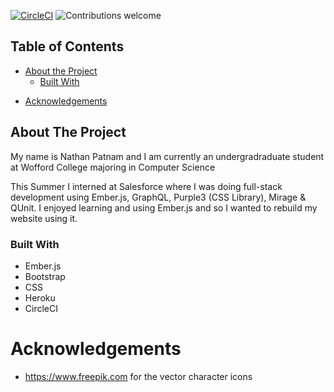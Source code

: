 [![CircleCI](https://circleci.com/gh/Nathan-Patnam/Personal-Website-Revamped/tree/master.svg?style=svg)](https://circleci.com/gh/Nathan-Patnam/Personal-Website-Revamped/tree/master)
![Contributions welcome](https://img.shields.io/badge/contributions-welcome-orange.svg)

## Table of Contents

-   [About the Project](#about-the-project)
    -   [Built With](#built-with)

*   [Acknowledgements](#acknowledgements)

<!-- ABOUT THE PROJECT -->

## About The Project

My name is Nathan Patnam and I am currently an undergradraduate student at
Wofford College majoring in Computer Science

This Summer I interned at Salesforce where I was doing full-stack development
using Ember.js, GraphQL, Purple3 (CSS Library), Mirage & QUnit. I enjoyed
learning and using Ember.js and so I wanted to rebuild my website using it.

### Built With

-   Ember.js
-   Bootstrap
-   CSS
-   Heroku
-   CircleCI

# Acknowledgements

-   https://www.freepik.com for the vector character icons
